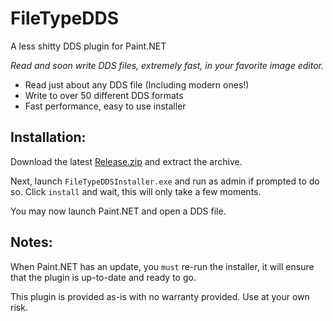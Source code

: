 # FileTypeDDS
A less shitty DDS plugin for Paint.NET

*Read and soon write DDS files, extremely fast, in your favorite image editor.*

- Read just about any DDS file (Including modern ones!)
- Write to over 50 different DDS formats
- Fast performance, easy to use installer

## Installation:

Download the latest [Release.zip](https://github.com/dtzxporter/FileTypeDDS/releases) and extract the archive.

Next, launch `FileTypeDDSInstaller.exe` and run as admin if prompted to do so. Click `install` and wait, this will only take a few moments.

You may now launch Paint.NET and open a DDS file.

## Notes:

When Paint.NET has an update, you `must` re-run the installer, it will ensure that the plugin is up-to-date and ready to go.

This plugin is provided as-is with no warranty provided. Use at your own risk.
